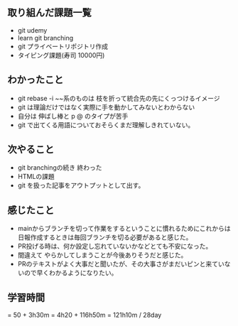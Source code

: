 ## 取り組んだ課題一覧
- git udemy
- learn git branching
- git プライベートリポジトリ作成
- タイピング課題(寿司 10000円)
## わかったこと
- git rebase -i ~~系のものは 枝を折って統合先の先にくっつけるイメージ
- git は理論だけではなく実際に手を動かしてみないとわからない
- 自分は 伸ばし棒と p @ のタイプが苦手
- git で出てくる用語についておそらくまだ理解しきれていない。
## 次やること
- git branchingの続き 終わった
- HTMLの課題 
- git を扱った記事をアウトプットとして出す。
## 感じたこと
- mainからブランチを切って作業をするということに慣れるためにこれからは日報作成するときは毎回ブランチを切る必要があると感じた。
- PR投げる時は、何か設定し忘れていないかなどとても不安になった。
- 間違えて やらかしてしまうことが今後ありそうだと感じた。
- PRのテキストがよく大事だと聞いたが、その大事さがまだいピンと来ていないので早くわかるようになりたい。
## 学習時間
= 50 + 3h30m
= 4h20 + 116h50m = 121h10m / 28day
